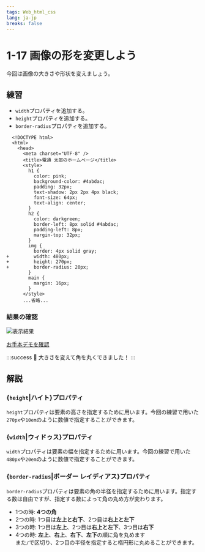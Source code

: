 ```yaml
---
tags: Web_html_css
lang: ja-jp
breaks: false
---
```


# 1-17 画像の形を変更しよう

<!-- 目標 -->
今回は画像の大きさや形状を変えましょう。

## 練習

<!-- 指示 -->
 - `width`プロパティを追加する。
 - `height`プロパティを追加する。
 - `border-radius`プロパティを追加する。

```diff=1
  <!DOCTYPE html>
  <html>
    <head>
      <meta charset="UTF-8" />
      <title>電通 太郎のホームページ</title>
      <style>
        h1 {
          color: pink;
          background-color: #4abdac;
          padding: 32px;
          text-shadow: 2px 2px 4px black;
          font-size: 64px;
          text-align: center;
        }
        h2 {
          color: darkgreen;
          border-left: 8px solid #4abdac;
          padding-left: 8px;
          margin-top: 32px;
        }
        img {
          border: 4px solid gray;
+         width: 480px;
+         height: 270px;
+         border-radius: 20px;
        }
        main {
          margin: 16px;
        }
      </style>
      ...省略...
```

### 結果の確認

<!-- 結果画像 -->
![表示結果](https://uec-programming.github.io/basic_training/web-sample/img/demo1-17.png)
<!-- お手本リンク -->
[お手本デモを確認](https://uec-programming.github.io/basic_training/web-sample/demo1-17.html "デモ")

<!-- お祝い -->
:::success
:tada: 大きさを変えて角を丸くできました！
:::


## 解説

### {`height`|ハイト}プロパティ
`height`プロパティは要素の高さを指定するために用います。今回の練習で用いた`270px`や`10em`のように数値で指定することができます。
<!--
参考: https://developer.mozilla.org/ja/docs/Web/CSS/height
-->

### {`width`|ウィドゥス}プロパティ
`width`プロパティは要素の幅を指定するために用います。今回の練習で用いた`480px`や`20em`のように数値で指定することができます。
<!-- 
参考: https://developer.mozilla.org/ja/docs/Web/CSS/width
-->
### {`border-radius`|ボーダー レイディアス}プロパティ
`border-radius`プロパティは要素の角の半径を指定するために用います。指定する数は自由ですが、指定する数によって角の丸め方が変わります。
- 1つの時: **4つの角**
 - 2つの時: 1つ目は**左上と右下**、2つ目は**右上と左下**
 - 3つの時: 1つ目は**左上**、2つ目は**右上と左下**、3つ目は**右下**
 - 4つの時: **左上**、**右上**、**右下**、**左下**の順に角を丸めます<br>
 また`/`で区切り、2つ目の半径を指定すると楕円形に丸めることができます。
<!-- 
参考: https://developer.mozilla.org/ja/docs/Web/CSS/border-radius
-->